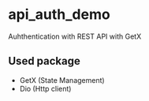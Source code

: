 # api_auth_demo

Auhthentication with REST API with GetX

## Used package
- GetX (State Management)
- Dio (Http client)
